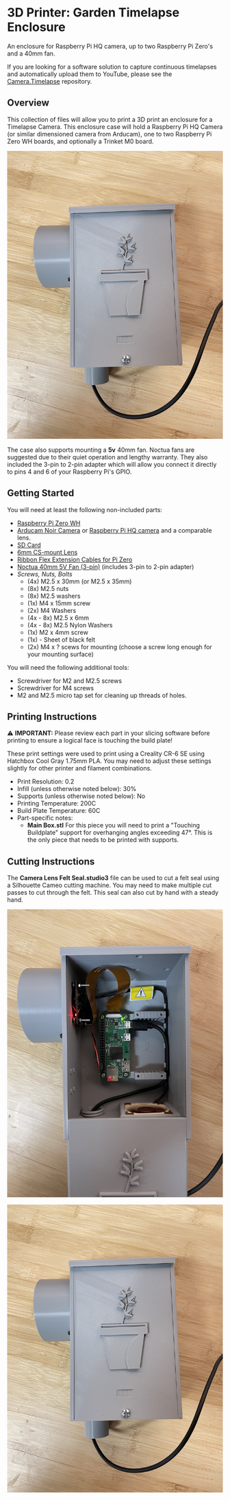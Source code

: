 # 3D Printer: Garden Timelapse Enclosure
An enclosure for Raspberry Pi HQ camera, up to two Raspberry Pi Zero's and a 40mm fan. 

If you are looking for a software solution to capture continuous timelapses and automatically upload them to YouTube, please see the [Camera.Timelapse](https://github.com/eat-sleep-code/camera.timelapse) repository.

## Overview

This collection of files will allow you to print a 3D print an enclosure for a Timelapse Camera.  This enclosure case will hold a Raspberry Pi HQ Camera (or similar dimensioned camera from Arducam), one to two Raspberry Pi Zero WH boards, and optionally a Trinket M0 board.  

![Front](/images/Front.jpg)

The case also supports mounting a **5v** 40mm fan.   Noctua fans are suggested due to their quiet operation and lengthy warranty.   They also included the 3-pin to 2-pin adapter which will allow you connect it directly to pins 4 and 6 of your Raspberry Pi's GPIO.

## Getting Started

You will need at least the following non-included parts:
- [Raspberry Pi Zero WH](https://www.adafruit.com/product/3708)
- [Arducam Noir Camera](https://smile.amazon.com/Arducam-Camera-Raspberry-Interchangeable-LS-2717CS/dp/B013JV4Z7K/) or [Raspberry Pi HQ camera](https://www.canakit.com/raspberry-pi-hq-camera.html) and a comparable lens.
- [SD Card](https://smile.amazon.com/gp/product/B07FCMKK5X)
- [6mm CS-mount Lens](https://smile.amazon.com/gp/product/B088GWZPL1)
- [Ribbon Flex Extension Cables for Pi Zero](https://smile.amazon.com/Arducam-Raspberry-Camera-Ribbon-Extension/dp/B085RW9K13)
- [Noctua 40mm 5V Fan (3-pin)](https://smile.amazon.com/gp/product/B00NEMGCIA) (includes 3-pin to 2-pin adapter)
- *Screws, Nuts, Bolts*
  - (4x) M2.5 x 30mm (or M2.5 x 35mm) 
  - (8x) M2.5 nuts
  - (8x) M2.5 washers
  - (1x) M4 x 15mm screw
  - (2x) M4 Washers
  - (4x - 8x) M2.5 x 6mm 
  - (4x - 8x) M2.5 Nylon Washers
  - (1x) M2 x 4mm screw
  - (1x) - Sheet of black felt
  - (2x) M4 x ? scews for mounting (choose a screw long enough for your mounting surface)

You will need the following additional tools:
- Screwdriver for M2 and M2.5 screws
- Screwdriver for M4 screws
- M2 and M2.5 micro tap set for cleaning up threads of holes.


## Printing Instructions

:warning: **IMPORTANT:** Please review each part in your slicing software before printing to ensure a logical face is touching the build plate!      

These print settings were used to print using a Creality CR-6 SE using Hatchbox Cool Gray 1.75mm PLA.   You may need to adjust these settings slightly for other printer and filament combinations.

- Print Resolution: 0.2
- Infill (unless otherwise noted below): 30%
- Supports (unless otherwise noted below): No
- Printing Temperature: 200C
- Build Plate Temperature: 60C
- Part-specific notes:
  - **Main Box.stl** For this piece you will need to print a "Touching Buildplate" support for overhanging angles exceeding 47°.  This is the only piece that needs to be printed with supports.
  
## Cutting Instructions
The **Camera Lens Felt Seal.studio3** file can be used to cut a felt seal using a Silhouette Cameo cutting machine.   You may need to make multiple cut passes to cut through the felt.   This seal can also cut by hand with a steady hand.

![Inside](/images/Inside.jpg)

![Left](/images/Front.jpg)

